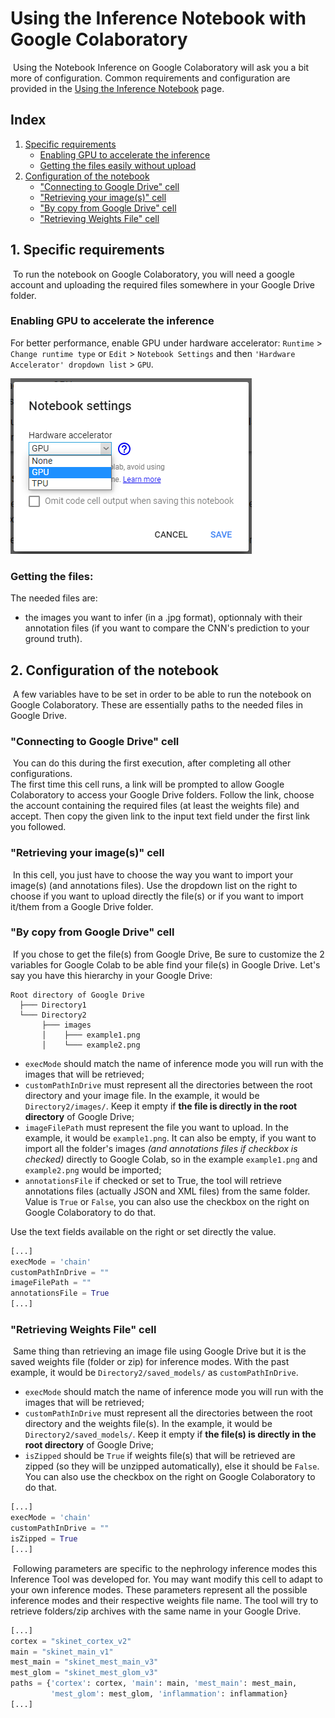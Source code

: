 # Using the Inference Notebook with Google Colaboratory

​	Using the Notebook Inference on Google Colaboratory will ask you a bit more of configuration. Common requirements and configuration are provided in the [Using the Inference Notebook](Using-the-Inference-Notebook.md) page. 

## Index
1. [Specific requirements](#1-specific-requirements)
   * [Enabling GPU to accelerate the inference](#enabling-gpu-to-accelerate-the-inference)
   * [Getting the files easily without upload](#getting-the-files-easily-without-upload)
2. [Configuration of the notebook](#2-configuration-of-the-notebook)
   * ["Connecting to Google Drive" cell](#connecting-to-google-drive-cell)
   * ["Retrieving your image(s)" cell](#retrieving-your-images-cell)
   * ["By copy from Google Drive" cell](#by-copy-from-google-drive-cell)
   * ["Retrieving Weights File" cell](#retrieving-weights-file-cell)


## 1. Specific requirements
​	To run the notebook on Google Colaboratory, you will need a google account and uploading the required files somewhere in your Google Drive folder.

### Enabling GPU to accelerate the inference

For better performance, enable GPU under hardware accelerator: `Runtime` > `Change runtime type` or  `Edit` > `Notebook Settings` and then `'Hardware Accelerator' dropdown list` > `GPU`.



![img/colab_enable_gpu.png](img/colab_enable_gpu.png)


### Getting the files:
The needed files are:
- the images you want to infer (in a .jpg format), optionnaly with their annotation files (if you want to compare the CNN's prediction to your ground truth).


## 2. Configuration of the notebook
​	A few variables have to be set in order to be able to run the notebook on Google Colaboratory. These are essentially paths to the needed files in Google Drive.

### "Connecting to Google Drive" cell 
​	You can do this during the first execution, after completing all other configurations.  
​	The first time this cell runs, a link will be prompted to allow Google Colaboratory to access your Google Drive folders. Follow the link, choose the account containing the required files (at least the weights file) and accept. Then copy the given link to the input text field under the first link you followed.

### "Retrieving your image(s)" cell
​	In this cell, you just have to choose the way you want to import your image(s) (and annotations files). Use the dropdown list on the right to choose if you want to upload directly the file(s) or if you want to import it/them from a Google Drive folder.

### "By copy from Google Drive" cell
​	If you chose to get the file(s) from Google Drive, Be sure to customize the 2 variables for Google Colab to be able find your file(s) in Google Drive.
Let's say you have this hierarchy in your Google Drive:

```
Root directory of Google Drive
  ├─── Directory1
  └─── Directory2
       ├─── images
       │    ├─── example1.png
       │    └─── example2.png
```

*   `execMode` should match the name of inference mode you will run with the images that will be retrieved;
*   `customPathInDrive` must represent all the directories between the root directory and your image file. In the example, it would be `Directory2/images/`. Keep it empty if **the file is directly in the root directory** of Google Drive;
*   `imageFilePath` must represent the file you want to upload. In the example, it would be `example1.png`. It can also be empty, if you want to import all the folder's images *(and annotations files if checkbox is checked)* directly to Google Colab, so in the example `example1.png` and `example2.png` would be imported;
*    `annotationsFile` if checked or set to True, the tool will retrieve annotations files (actually JSON and XML files) from the same folder. Value is `True` or `False`, you can also use the checkbox on the right on Google Colaboratory to do that.

Use the text fields available on the right or set directly the value.

```Python
[...]
execMode = 'chain' 
customPathInDrive = ""
imageFilePath = ""
annotationsFile = True
[...]
```

### "Retrieving Weights File" cell
​	Same thing than retrieving an image file using Google Drive but it is the saved weights file (folder or zip) for inference modes. With the past example, it would be `Directory2/saved_models/` as `customPathInDrive`.

- `execMode` should match the name of inference mode you will run with the images that will be retrieved;
- `customPathInDrive` must represent all the directories between the root directory and the weights file(s). In the example, it would be `Directory2/saved_models/`. Keep it empty if **the file(s) is directly in the root directory** of Google Drive;
- `isZipped` should be `True` if weights file(s) that will be retrieved are zipped (so they will be unzipped automatically), else it should be `False`. You can also use the checkbox on the right on Google Colaboratory to do that.

```Python
[...]
execMode = 'chain'
customPathInDrive = ""
isZipped = True
[...]
```
​	Following parameters are specific to the nephrology inference modes this Inference Tool was developed for. You may want modify this cell to adapt to your own inference modes. These parameters represent all the possible inference modes and their respective weights file name. The tool will try to retrieve folders/zip archives with the same name in your Google Drive.
```Python
[...]
cortex = "skinet_cortex_v2"
main = "skinet_main_v1"
mest_main = "skinet_mest_main_v3"
mest_glom = "skinet_mest_glom_v3"
paths = {'cortex': cortex, 'main': main, 'mest_main': mest_main, 
         'mest_glom': mest_glom, 'inflammation': inflammation}
[...]
```

